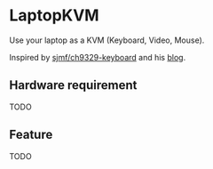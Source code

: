 # LaptopKVM

Use your laptop as a KVM (Keyboard, Video, Mouse).

Inspired by [sjmf/ch9329-keyboard](https://github.com/sjmf/ch9329-keyboard) and his [blog](https://wp.finnigan.dev/?p=682).

## Hardware requirement

TODO

## Feature

TODO
